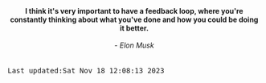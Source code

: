 
<div align="center"><b><span>I think it's very important to have a feedback loop, where you're constantly thinking about what you've done and how you could be doing it better.</span></b><br><br><i> - Elon Musk</i></div>
<br><br><kbd>Last updated:Sat Nov 18 12:08:13 2023</kbd>